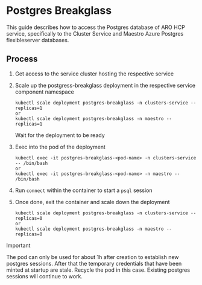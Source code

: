 # Postgres Breakglass

This guide describes how to access the Postgres database of ARO HCP service, specifically to the Cluster Service and Maestro Azure Postgres flexibleserver databases.

## Process

1. Get access to the service cluster hosting the respective service
2. Scale up the postgress-breakglass deployment in the respective service component namespace
   ```/bin/sh
   kubectl scale deployment postgres-breakglass -n clusters-service --replicas=1
   or
   kubectl scale deployment postgres-breakglass -n maestro --replicas=1
   ```
   Wait for the deployment to be ready
1. Exec into the pod of the deployment

   ```/bin/sh
   kubectl exec -it postgres-breakglass-<pod-name> -n clusters-service -- /bin/bash
   or
   kubectl exec -it postgres-breakglass-<pod-name> -n maestro -- /bin/bash
   ```

2. Run `connect` within the container to start a `psql` session
3. Once done, exit the container and scale down the deployment

   ```/bin/sh
   kubectl scale deployment postgres-breakglass -n clusters-service --replicas=0
   or
   kubectl scale deployment postgres-breakglass -n maestro --replicas=0
   ```

> [!IMPORTANT]
> The pod can only be used for about 1h after creation to establish new postgres sessions. After that the temporary credentials that have been minted at startup are stale. Recycle the pod in this case. Existing postgres sessions will continue to work.
